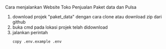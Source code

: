 Cara menjalankan Website Toko Penjualan Paket data dan Pulsa

1. download projek "paket_data" dengan cara clone atau download zip dari github 
2. buka cmd pada lokasi projek telah didownload
3. jalankan perintah 
    ```
    copy .env.example .env
    ```